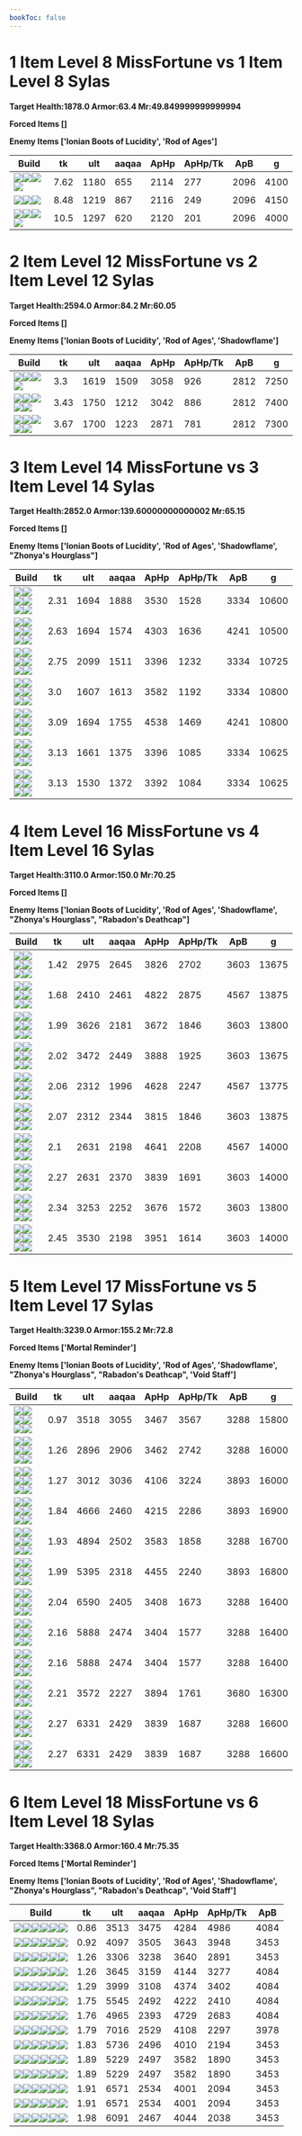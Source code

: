 ```yaml
---
bookToc: false
---
```


# 1 Item Level 8 MissFortune vs 1 Item Level 8 Sylas

**Target Health:1878.0 Armor:63.4 Mr:49.849999999999994**


**Forced Items []**


**Enemy Items ['Ionian Boots of Lucidity', 'Rod of Ages']**




Build | tk | ult | aaqaa |ApHp | ApHp/Tk | ApB | g
-|-|-|-|-|-|-|-
![](/item/6672.png)![](/item/1001.png)![](/item/1055.png)![](/item/1036.png)|7.62|1180|655|2114|277|2096|4100
![](/item/6671.png)![](/item/1001.png)![](/item/1055.png)|8.48|1219|867|2116|249|2096|4150
![](/item/3508.png)![](/item/1001.png)![](/item/1055.png)![](/item/1036.png)|10.5|1297|620|2120|201|2096|4000




























































# 2 Item Level 12 MissFortune vs 2 Item Level 12 Sylas

**Target Health:2594.0 Armor:84.2 Mr:60.05**


**Forced Items []**


**Enemy Items ['Ionian Boots of Lucidity', 'Rod of Ages', 'Shadowflame']**




Build | tk | ult | aaqaa |ApHp | ApHp/Tk | ApB | g
-|-|-|-|-|-|-|-
![](/item/3153.png)![](/item/3124.png)![](/item/1001.png)![](/item/1055.png)|3.3|1619|1509|3058|926|2812|7250
![](/item/6672.png)![](/item/3153.png)![](/item/1001.png)![](/item/1055.png)![](/item/1036.png)|3.43|1750|1212|3042|886|2812|7400
![](/item/6672.png)![](/item/3124.png)![](/item/1001.png)![](/item/1055.png)![](/item/1036.png)|3.67|1700|1223|2871|781|2812|7300




























































# 3 Item Level 14 MissFortune vs 3 Item Level 14 Sylas

**Target Health:2852.0 Armor:139.60000000000002 Mr:65.15**


**Forced Items []**


**Enemy Items ['Ionian Boots of Lucidity', 'Rod of Ages', 'Shadowflame', "Zhonya's Hourglass"]**




Build | tk | ult | aaqaa |ApHp | ApHp/Tk | ApB | g
-|-|-|-|-|-|-|-
![](/item/3153.png)![](/item/3124.png)![](/item/6672.png)![](/item/1001.png)![](/item/1055.png)![](/item/1036.png)|2.31|1694|1888|3530|1528|3334|10600
![](/item/6672.png)![](/item/3124.png)![](/item/3091.png)![](/item/1001.png)![](/item/1055.png)![](/item/1036.png)|2.63|1694|1574|4303|1636|4241|10500
![](/item/6672.png)![](/item/3124.png)![](/item/3004.png)![](/item/1001.png)![](/item/1055.png)![](/item/1037.png)|2.75|2099|1511|3396|1232|3334|10725
![](/item/3153.png)![](/item/3124.png)![](/item/3115.png)![](/item/1001.png)![](/item/1055.png)![](/item/1036.png)|3.0|1607|1613|3582|1192|3334|10800
![](/item/3153.png)![](/item/3124.png)![](/item/3091.png)![](/item/1001.png)![](/item/1055.png)![](/item/1036.png)|3.09|1694|1755|4538|1469|4241|10800
![](/item/6672.png)![](/item/3124.png)![](/item/3046.png)![](/item/1001.png)![](/item/1055.png)![](/item/1037.png)|3.13|1661|1375|3396|1085|3334|10625
![](/item/6672.png)![](/item/3124.png)![](/item/3085.png)![](/item/1001.png)![](/item/1055.png)![](/item/1037.png)|3.13|1530|1372|3392|1084|3334|10625




























































# 4 Item Level 16 MissFortune vs 4 Item Level 16 Sylas

**Target Health:3110.0 Armor:150.0 Mr:70.25**


**Forced Items []**


**Enemy Items ['Ionian Boots of Lucidity', 'Rod of Ages', 'Shadowflame', "Zhonya's Hourglass", "Rabadon's Deathcap"]**




Build | tk | ult | aaqaa |ApHp | ApHp/Tk | ApB | g
-|-|-|-|-|-|-|-
![](/item/3153.png)![](/item/3124.png)![](/item/6672.png)![](/item/3036.png)![](/item/1001.png)![](/item/1037.png)|1.42|2975|2645|3826|2702|3603|13675
![](/item/3153.png)![](/item/3124.png)![](/item/6672.png)![](/item/3091.png)![](/item/1001.png)![](/item/1037.png)|1.68|2410|2461|4822|2875|4567|13875
![](/item/6672.png)![](/item/3124.png)![](/item/3036.png)![](/item/6676.png)![](/item/1001.png)![](/item/1038.png)|1.99|3626|2181|3672|1846|3603|13800
![](/item/3153.png)![](/item/3124.png)![](/item/3036.png)![](/item/6676.png)![](/item/1001.png)![](/item/1037.png)|2.02|3472|2449|3888|1925|3603|13675
![](/item/6672.png)![](/item/3124.png)![](/item/3091.png)![](/item/3115.png)![](/item/1001.png)![](/item/1037.png)|2.06|2312|1996|4628|2247|4567|13775
![](/item/3153.png)![](/item/3124.png)![](/item/6672.png)![](/item/3115.png)![](/item/1001.png)![](/item/1037.png)|2.07|2312|2344|3815|1846|3603|13875
![](/item/6672.png)![](/item/3124.png)![](/item/3091.png)![](/item/3095.png)![](/item/1001.png)![](/item/1038.png)|2.1|2631|2198|4641|2208|4567|14000
![](/item/3153.png)![](/item/3124.png)![](/item/6672.png)![](/item/3508.png)![](/item/1001.png)![](/item/1038.png)|2.27|2631|2370|3839|1691|3603|14000
![](/item/6672.png)![](/item/3124.png)![](/item/3036.png)![](/item/3095.png)![](/item/1001.png)![](/item/1038.png)|2.34|3253|2252|3676|1572|3603|13800
![](/item/6672.png)![](/item/3124.png)![](/item/3036.png)![](/item/3072.png)![](/item/1001.png)![](/item/1038.png)|2.45|3530|2198|3951|1614|3603|14000




























































# 5 Item Level 17 MissFortune vs 5 Item Level 17 Sylas

**Target Health:3239.0 Armor:155.2 Mr:72.8**


**Forced Items ['Mortal Reminder']**


**Enemy Items ['Ionian Boots of Lucidity', 'Rod of Ages', 'Shadowflame', "Zhonya's Hourglass", "Rabadon's Deathcap", 'Void Staff']**




Build | tk | ult | aaqaa |ApHp | ApHp/Tk | ApB | g
-|-|-|-|-|-|-|-
![](/item/3153.png)![](/item/3124.png)![](/item/6672.png)![](/item/3033.png)![](/item/6676.png)![](/item/1001.png)|0.97|3518|3055|3467|3567|3288|15800
![](/item/3153.png)![](/item/3124.png)![](/item/6672.png)![](/item/3115.png)![](/item/3033.png)![](/item/1001.png)|1.26|2896|2906|3462|2742|3288|16000
![](/item/3153.png)![](/item/3124.png)![](/item/6672.png)![](/item/3091.png)![](/item/3033.png)![](/item/1001.png)|1.27|3012|3036|4106|3224|3893|16000
![](/item/6672.png)![](/item/3153.png)![](/item/3091.png)![](/item/3033.png)![](/item/3142.png)![](/item/1038.png)|1.84|4666|2460|4215|2286|3893|16900
![](/item/6672.png)![](/item/3153.png)![](/item/3087.png)![](/item/3033.png)![](/item/3142.png)![](/item/1038.png)|1.93|4894|2502|3583|1858|3288|16700
![](/item/6672.png)![](/item/3072.png)![](/item/3033.png)![](/item/3091.png)![](/item/3142.png)![](/item/1038.png)|1.99|5395|2318|4455|2240|3893|16800
![](/item/6672.png)![](/item/3033.png)![](/item/6693.png)![](/item/6696.png)![](/item/3142.png)![](/item/1038.png)|2.04|6590|2405|3408|1673|3288|16400
![](/item/6672.png)![](/item/3095.png)![](/item/3033.png)![](/item/6693.png)![](/item/3142.png)![](/item/1038.png)|2.16|5888|2474|3404|1577|3288|16400
![](/item/6672.png)![](/item/3095.png)![](/item/3033.png)![](/item/6696.png)![](/item/3142.png)![](/item/1038.png)|2.16|5888|2474|3404|1577|3288|16400
![](/item/6672.png)![](/item/3124.png)![](/item/3074.png)![](/item/3033.png)![](/item/3161.png)![](/item/1001.png)|2.21|3572|2227|3894|1761|3680|16300
![](/item/6672.png)![](/item/3072.png)![](/item/3033.png)![](/item/6693.png)![](/item/3142.png)![](/item/1038.png)|2.27|6331|2429|3839|1687|3288|16600
![](/item/6672.png)![](/item/3072.png)![](/item/3033.png)![](/item/6696.png)![](/item/3142.png)![](/item/1038.png)|2.27|6331|2429|3839|1687|3288|16600




























































# 6 Item Level 18 MissFortune vs 6 Item Level 18 Sylas

**Target Health:3368.0 Armor:160.4 Mr:75.35**


**Forced Items ['Mortal Reminder']**


**Enemy Items ['Ionian Boots of Lucidity', 'Rod of Ages', 'Shadowflame', "Zhonya's Hourglass", "Rabadon's Deathcap", 'Void Staff']**




Build | tk | ult | aaqaa |ApHp | ApHp/Tk | ApB
-|-|-|-|-|-|-
![](/item/3153.png)![](/item/3124.png)![](/item/6672.png)![](/item/3091.png)![](/item/3033.png)![](/item/3094.png)|0.86|3513|3475|4284|4986|4084
![](/item/3153.png)![](/item/3124.png)![](/item/6672.png)![](/item/3033.png)![](/item/6676.png)![](/item/3094.png)|0.92|4097|3505|3643|3948|3453
![](/item/3153.png)![](/item/3124.png)![](/item/6672.png)![](/item/3115.png)![](/item/3033.png)![](/item/3046.png)|1.26|3306|3238|3640|2891|3453
![](/item/6672.png)![](/item/3124.png)![](/item/3091.png)![](/item/3095.png)![](/item/3033.png)![](/item/3094.png)|1.26|3645|3159|4144|3277|4084
![](/item/6672.png)![](/item/3124.png)![](/item/3091.png)![](/item/3072.png)![](/item/3033.png)![](/item/3094.png)|1.29|3999|3108|4374|3402|4084
![](/item/6672.png)![](/item/3087.png)![](/item/3033.png)![](/item/3091.png)![](/item/3095.png)![](/item/3142.png)|1.75|5545|2492|4222|2410|4084
![](/item/6672.png)![](/item/3046.png)![](/item/3033.png)![](/item/3072.png)![](/item/3091.png)![](/item/3031.png)|1.76|4965|2393|4729|2683|4084
![](/item/6672.png)![](/item/3033.png)![](/item/6693.png)![](/item/6696.png)![](/item/3142.png)![](/item/3071.png)|1.79|7016|2529|4108|2297|3978
![](/item/6672.png)![](/item/3072.png)![](/item/3033.png)![](/item/3085.png)![](/item/3087.png)![](/item/3142.png)|1.83|5736|2496|4010|2194|3453
![](/item/6672.png)![](/item/3046.png)![](/item/3033.png)![](/item/3095.png)![](/item/6693.png)![](/item/3031.png)|1.89|5229|2497|3582|1890|3453
![](/item/6672.png)![](/item/3046.png)![](/item/3033.png)![](/item/3095.png)![](/item/6696.png)![](/item/3031.png)|1.89|5229|2497|3582|1890|3453
![](/item/6672.png)![](/item/3072.png)![](/item/3033.png)![](/item/6693.png)![](/item/3142.png)![](/item/3115.png)|1.91|6571|2534|4001|2094|3453
![](/item/6672.png)![](/item/3072.png)![](/item/3033.png)![](/item/6696.png)![](/item/3142.png)![](/item/3115.png)|1.91|6571|2534|4001|2094|3453
![](/item/6672.png)![](/item/3046.png)![](/item/3033.png)![](/item/3072.png)![](/item/3508.png)![](/item/3142.png)|1.98|6091|2467|4044|2038|3453




























































